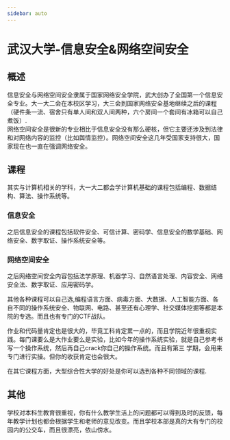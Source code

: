 ```yaml
---
sidebar: auto
---
```

# 武汉大学-信息安全&网络空间安全

<Author name="huge-fish" link="https://github.com/huge-fish" />

## 概述

信息安全与网络空间安全隶属于国家网络安全学院，武大创办了全国第一个信息安全专业。大一大二会在本校区学习，大三会到国家网络安全基地继续之后的课程（硬件条一流、宿舍只有单人间和双人间两种，六个房间一个套间有冰箱可以自己煮饭）.\
网络空间安全是很新的专业相比于信息安全没有那么硬核，但它主要还涉及到法律和对网络内容的监控（比如舆情监控）。网络空间安全这几年受国家支持很大，国家现在也一直在强调网络安全。

## 课程
其实与计算机相关的学科，大一大二都会学计算机基础的课程包括编程、数据结构、算法、操作系统等。

### 信息安全
之后信息安全的课程包括软件安全、可信计算、密码学、信息安全的数学基础、网络安全、数字取证、操作系统安全等。

### 网络空间安全
之后网络空间安全内容包括法学原理、机器学习、自然语言处理、内容安全、网络安全法、数字取证、应用密码学。

其他各种课程可以自己选,编程语言方面、病毒方面、大数据、人工智能方面、各自不同的操作系统安全、物联网、电路、甚至还有心理学、社交媒体挖掘等都是本院的专选。而且也有专门的CTF战队。

作业和代码量肯定也是很大的，毕竟工科肯定累一点的，而且学院近年很重视实践。每门课要么是大作业要么是实验，比如今年的操作系统实验，就是自己参考书写一个操作系统，然后再自己crack你自己的操作系统。而且有第三
学期，会用来专门进行实操。但你的收获肯定也会很大。

在其它课程方面，大型综合性大学的好处是你可以选到各种不同领域的课程.


## 其他
学校对本科生教育很重视，你有什么教学生活上的问题都可以得到及时的反馈，每年教学计划也都会根据学生和老师的意见改变。而且学校本部是真的大有专门的校园内的公交车，而且很漂亮，依山傍水。
